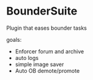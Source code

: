 BounderSuite
============

Plugin that eases bounder tasks

goals:
* Enforcer forum and archive
* auto logs
* simple image saver
* Auto OB demote/promote